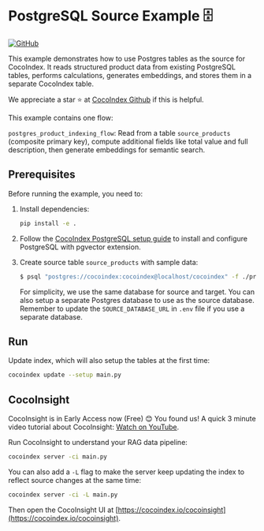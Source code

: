 # PostgreSQL Source Example 🗄️

[![GitHub](https://img.shields.io/github/stars/cocoindex-io/cocoindex?color=5B5BD6)](https://github.com/cocoindex-io/cocoindex)

This example demonstrates how to use Postgres tables as the source for CocoIndex.
It reads structured product data from existing PostgreSQL tables, performs calculations, generates embeddings, and stores them in a separate CocoIndex table.

We appreciate a star ⭐ at [CocoIndex Github](https://github.com/cocoindex-io/cocoindex) if this is helpful.

This example contains one flow:

`postgres_product_indexing_flow`: Read from a table `source_products` (composite primary key), compute additional fields like total value and full description, then generate embeddings for semantic search.


## Prerequisites

Before running the example, you need to:

1.  Install dependencies:

    ```bash
    pip install -e .
    ```

2.  Follow the [CocoIndex PostgreSQL setup guide](https://cocoindex.io/docs/getting_started/quickstart) to install and configure PostgreSQL with pgvector extension.

3.  Create source table `source_products` with sample data:

    ```bash
    $ psql "postgres://cocoindex:cocoindex@localhost/cocoindex" -f ./prepare_source_data.sql
    ```

    For simplicity, we use the same database for source and target. You can also setup a separate Postgres database to use as the source database.
    Remember to update the `SOURCE_DATABASE_URL` in `.env` file if you use a separate database.

## Run

Update index, which will also setup the tables at the first time:

```bash
cocoindex update --setup main.py
```

## CocoInsight
CocoInsight is in Early Access now (Free) 😊 You found us! A quick 3 minute video tutorial about CocoInsight: [Watch on YouTube](https://youtu.be/ZnmyoHslBSc?si=pPLXWALztkA710r9).

Run CocoInsight to understand your RAG data pipeline:

```sh
cocoindex server -ci main.py
```

You can also add a `-L` flag to make the server keep updating the index to reflect source changes at the same time:

```sh
cocoindex server -ci -L main.py
```

Then open the CocoInsight UI at [https://cocoindex.io/cocoinsight](https://cocoindex.io/cocoinsight).
